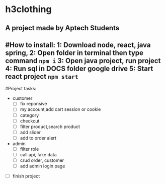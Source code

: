 # h3clothing
A project made by Aptech Students
------------ 
#How to install:
	1: Download node, react, java spring,
	2: Open folder in terminal then type command `npm i`
	3: Open java project, run project
	4: Run sql in DOCS folder google drive
	5: Start react project `npm start`
------------ 
#Project tasks:
- customer
	- [ ] fix reponsive
	- [ ] my account,add cart session or cookie 
	- [ ] category
	- [ ] checkout
	- [ ] filter product,search product
	- [ ] add slider
	- [ ] add to order alert
- admin
	- [ ] filter role
	- [ ] call api, fake data
	- [ ] crud order, customer
	- [ ] add admin login page
- [ ] finish project
